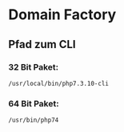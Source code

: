 # Domain Factory

## Pfad zum CLI 
### 32 Bit Paket:
`/usr/local/bin/php7.3.10-cli`

### 64 Bit Paket:
`/usr/bin/php74`
